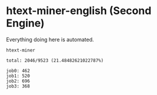 # htext-miner-english (Second Engine)

Everything doing here is automated.

```
htext-miner

total: 2046/9523 (21.48482621022787%)

job0: 462
job1: 520
job2: 696
job3: 368
```